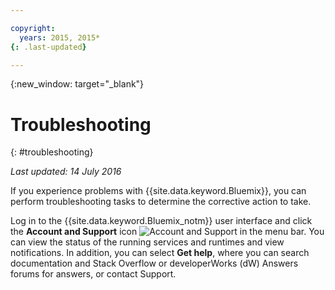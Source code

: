 ```yaml
---

copyright:
  years: 2015, 2015*
{: .last-updated}

---
```



{:new_window: target="_blank"}



# Troubleshooting
{: #troubleshooting}

*Last updated: 14 July 2016*

If you experience problems with {{site.data.keyword.Bluemix}}, you can perform troubleshooting tasks to determine the corrective action to take.

Log in to the {{site.data.keyword.Bluemix_notm}} user interface and click the **Account and Support** icon ![Account and Support](images/account_support.svg) in the menu bar. You can view the status of the running services and runtimes and view notifications. In addition, you can select **Get help**, where you can search documentation and Stack Overflow or developerWorks (dW) Answers forums for answers, or contact Support.
